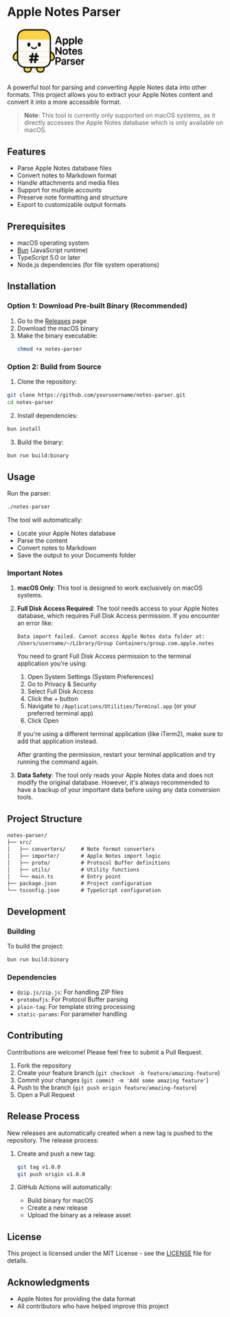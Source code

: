 # Apple Notes Parser

<div align="left">
  <img src="assets/notes-parser.png" alt="Apple Notes Parser Logo" width="200"/>
</div>

A powerful tool for parsing and converting Apple Notes data into other formats. This project allows you to extract your Apple Notes content and convert it into a more accessible format.

> **Note**: This tool is currently only supported on macOS systems, as it directly accesses the Apple Notes database which is only available on macOS.

## Features

- Parse Apple Notes database files
- Convert notes to Markdown format
- Handle attachments and media files
- Support for multiple accounts
- Preserve note formatting and structure
- Export to customizable output formats

## Prerequisites

- macOS operating system
- [Bun](https://bun.sh/) (JavaScript runtime)
- TypeScript 5.0 or later
- Node.js dependencies (for file system operations)

## Installation

### Option 1: Download Pre-built Binary (Recommended)

1. Go to the [Releases](https://github.com/yourusername/notes-parser/releases) page
2. Download the macOS binary
3. Make the binary executable:
   ```bash
   chmod +x notes-parser
   ```

### Option 2: Build from Source

1. Clone the repository:

```bash
git clone https://github.com/yourusername/notes-parser.git
cd notes-parser
```

2. Install dependencies:

```bash
bun install
```

3. Build the binary:

```bash
bun run build:binary
```

## Usage

Run the parser:

```bash
./notes-parser
```

The tool will automatically:

- Locate your Apple Notes database
- Parse the content
- Convert notes to Markdown
- Save the output to your Documents folder

### Important Notes

1. **macOS Only**: This tool is designed to work exclusively on macOS systems.

2. **Full Disk Access Required**: The tool needs access to your Apple Notes database, which requires Full Disk Access permission. If you encounter an error like:
   ```
   Data import failed. Cannot access Apple Notes data folder at: /Users/username/~/Library/Group Containers/group.com.apple.notes
   ```
   
   You need to grant Full Disk Access permission to the terminal application you're using:
   
   1. Open System Settings (System Preferences)
   2. Go to Privacy & Security
   3. Select Full Disk Access
   4. Click the + button
   5. Navigate to `/Applications/Utilities/Terminal.app` (or your preferred terminal app)
   6. Click Open
   
   If you're using a different terminal application (like iTerm2), make sure to add that application instead.
   
   After granting the permission, restart your terminal application and try running the command again.

3. **Data Safety**: The tool only reads your Apple Notes data and does not modify the original database. However, it's always recommended to have a backup of your important data before using any data conversion tools.

## Project Structure

```
notes-parser/
├── src/
│   ├── converters/     # Note format converters
│   ├── importer/       # Apple Notes import logic
│   ├── proto/          # Protocol Buffer definitions
│   ├── utils/          # Utility functions
│   └── main.ts         # Entry point
├── package.json        # Project configuration
└── tsconfig.json       # TypeScript configuration
```

## Development

### Building

To build the project:

```bash
bun run build:binary
```

### Dependencies

- `@zip.js/zip.js`: For handling ZIP files
- `protobufjs`: For Protocol Buffer parsing
- `plain-tag`: For template string processing
- `static-params`: For parameter handling

## Contributing

Contributions are welcome! Please feel free to submit a Pull Request.

1. Fork the repository
2. Create your feature branch (`git checkout -b feature/amazing-feature`)
3. Commit your changes (`git commit -m 'Add some amazing feature'`)
4. Push to the branch (`git push origin feature/amazing-feature`)
5. Open a Pull Request

## Release Process

New releases are automatically created when a new tag is pushed to the repository. The release process:

1. Create and push a new tag:

   ```bash
   git tag v1.0.0
   git push origin v1.0.0
   ```

2. GitHub Actions will automatically:
   - Build binary for macOS
   - Create a new release
   - Upload the binary as a release asset

## License

This project is licensed under the MIT License - see the [LICENSE](LICENSE) file for details.

## Acknowledgments

- Apple Notes for providing the data format
- All contributors who have helped improve this project
